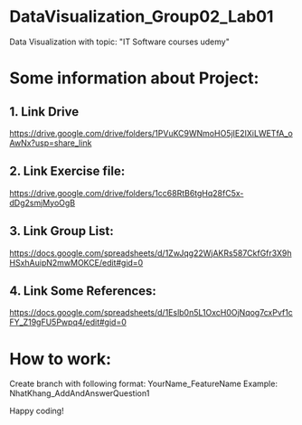 # DataVisualization_Group02_Lab01
Data Visualization with topic: "IT Software courses udemy"

# Some information about Project:
## 1. Link Drive
https://drive.google.com/drive/folders/1PVuKC9WNmoHO5jIE2IXiLWETfA_oAwNx?usp=share_link
## 2. Link Exercise file:
https://drive.google.com/drive/folders/1cc68RtB6tgHq28fC5x-dDg2smjMyoOgB
## 3. Link Group List:
https://docs.google.com/spreadsheets/d/1ZwJqg22WjAKRs587CkfGfr3X9hHSxhAuipN2mwMOKCE/edit#gid=0
## 4. Link Some References:
https://docs.google.com/spreadsheets/d/1Eslb0n5L1OxcH0OjNqog7cxPvf1cFY_Z19gFU5Pwpq4/edit#gid=0

# How to work:
Create branch with following format: YourName_FeatureName
Example: NhatKhang_AddAndAnswerQuestion1

Happy coding!
